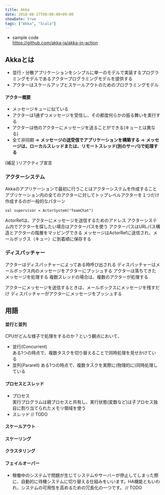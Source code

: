 ```yaml
---
title: Akka
date: 2018-08-27T08:00:00+09:00
showDate: true
tags: ["Akka", "Scala"]
---
```


- sample code   
https://github.com/akka-ja/akka-in-action

## Akkaとは
- 並行・分散アプリケーションをシンプルに単一のモデルで実装するプログラミングモデルであるアクタープログラミングモデルを提供する
- アクターはスケールアップとスケールアウトのためのプログラミングモデル  
#### アクター概要
- メッセージキューに似ている  
- アクターは1通ずつメッセージを受信し、その都度何らかの振る舞いを実行する  
- アクターは他のアクターにメッセージを送ることができる(キューとは異なる)
- 全て非同期
=> **メッセージの送受信でアプリケーションを構築する**
=> **メッセージは、ローカルスレッドまたは、リモートスレッド(別のサーバ)で処理する**

(補足 )リアクティブ宣言

### アクターシステム
Akkaのアプリケーションで最初に行うことはアクターシステムを作成すること
アプリケーション内の全てのアクターに対してトップレベルアクターを１つだけ作成するのが一般的なパターン
```
val supervisor = ActorSystem("TeamChat")
```
ActorRefは、アクターにメッセージを送信するためのアドレス
アクターシステム内でアクターを探したい場合はアクターパスを使う
アクターパスはURLパス構造とアクターの階層をマッピングできる
メッセージはActorRefに送信され、メールボックス（キュー）に到着順に保存する

### ディスパッチャー
アクターはディスパッチャーによってある時呼び出される
ディスパッチャーはメールボックス内のメッセージをアクターにプッシュする
アクターは落ちてきたメッセージを処理する
複数スレッドの場合は、複数のアクターが処理する

アクターにメッセージを送信するときは、メールボックスにメッセージを残すだけ
ディスパッチャーがアクターにメッセージをプッシュする

## 用語
####  並行と並列
CPUがどんな様子で処理をするのか？という観点において、
- 並行(Concurrent)  
  ある1つの時点で、複数タスクを切り替えることで同時処理を見せかけている
- 並列(Pararell)
  ある1つの時点で、複数タスクを実際に(物理的に)同時処理している

#### プロセスとスレッド
- プロセス  
  実行プログラムは親プロセスと共有し、実行状態(変数など)は子プロセス独自に割り当てられたメモリ領域を使う
- スレッド
  // TODO

#### スケールアウト

#### スケーリング

#### クラスタリング

#### フェイルオーバー
- 稼働中のシステムで問題が生じてシステムやサーバーが停止してしまった際に、自動的に待機システムに切り替える仕組みをいいます。HA機能ともいわれ、システムの可用性を高めるための冗長化の一つです。
  // TODO
